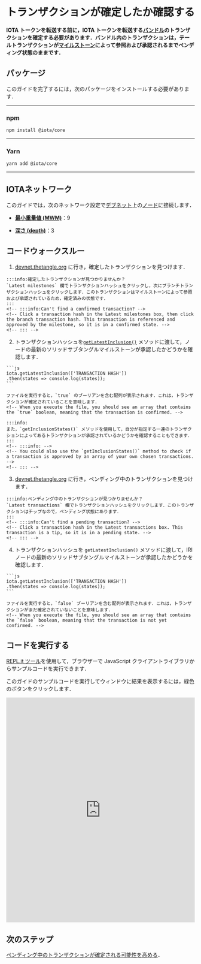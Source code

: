 # トランザクションが確定したか確認する
<!-- # Check if a transaction is confirmed -->

**IOTA トークンを転送する前に，IOTA トークンを転送する[バンドル](root://getting-started/0.1/transactions/bundles.md)のトランザクションを確定する必要があります．バンドル内のトランザクションは，テールトランザクションが[マイルストーン](root://getting-started/0.1/network/the-coordinator.md)によって参照および承認されるまでペンディング状態のままです．**
<!-- **Before IOTA tokens can be transferred, the transactions in the [bundle](root://getting-started/0.1/transactions/bundles.md) that transfers them must be confirmed. Transactions in a bundle remain in a pending state until the tail transaction is referenced and approved by a [milestone](root://getting-started/0.1/network/the-coordinator.md).** -->

## パッケージ
<!-- ## Packages -->

このガイドを完了するには，次のパッケージをインストールする必要があります．
<!-- To complete this guide, you need to install the following package: -->

--------------------
### npm
```bash
npm install @iota/core
```
---
### Yarn
```bash
yarn add @iota/core
```
--------------------

## IOTAネットワーク
<!-- ## IOTA network -->

このガイドでは，次のネットワーク設定で[デブネット](root://getting-started/0.1/network/iota-networks.md#devnet)上の[ノード](root://getting-started/0.1/network/nodes.md)に接続します．
<!-- In this guide, we connect to a node on the [Devnet](root://getting-started/0.1/network/iota-networks.md#devnet) with the following network settings: -->

- **[最小重量値 (MWM)](root://getting-started/0.1/network/minimum-weight-magnitude.md)**：9
<!-- - **[Minimum weight magnitude](root://getting-started/0.1/network/minimum-weight-magnitude.md)**: 9 -->

- **[深さ (depth)](root://getting-started/0.1/transactions/depth.md)**：3
<!-- - **[Depth](root://getting-started/0.1/transactions/depth.md)**: 3 -->

## コードウォークスルー
<!-- ## Code walkthrough -->

1. [devnet.thetangle.org](https://devnet.thetangle.org/) に行き，確定したトランザクションを見つけます．
  <!-- 1. Go to [devnet.thetangle.org](https://devnet.thetangle.org/) and find a confirmed transaction -->

    :::info:確定したトランザクションが見つかりませんか？
    `Latest milestones` 欄でトランザクションハッシュをクリックし，次にブランチトランザクションハッシュをクリックします．このトランザクションはマイルストーンによって参照および承認されているため，確定済みの状態です．
    :::
    <!-- :::info:Can't find a confirmed transaction? -->
    <!-- Click a transaction hash in the Latest milestones box, then click the branch transaction hash. This transaction is referenced and approved by the milestone, so it is in a confirmed state. -->
    <!-- ::: -->

2. トランザクションハッシュを[`getLatestInclusion()`](https://github.com/iotaledger/iota.js/blob/next/api_reference.md#module_core.getLatestInclusion) メソッドに渡して，ノードの最新のソリッドサブタングルマイルストーンが承認したかどうかを確認します．
  <!-- 2. Pass the transaction hash to the [`getLatestInclusion()`](https://github.com/iotaledger/iota.js/blob/next/api_reference.md#module_core.getLatestInclusion) method to check if the node's latest solid subtangle milestone approves it -->

    ```js
    iota.getLatestInclusion(['TRANSACTION HASH'])
    .then(states => console.log(states));
    ```

    ファイルを実行すると，`true` のブーリアンを含む配列が表示されます．これは，トランザクションが確定されていることを意味します．
    <!-- When you execute the file, you should see an array that contains the `true` boolean, meaning that the transaction is confirmed. -->

    :::info:
    また，`getInclusionStates()` メソッドを使用して，自分が指定する一連のトランザクションによってあるトランザクションが承認されているかどうかを確認することもできます．
    :::
    <!-- :::info: -->
    <!-- You could also use the `getInclusionStates()` method to check if a transaction is approved by an array of your own chosen transactions. -->
    <!-- ::: -->

3. [devnet.thetangle.org](https://devnet.thetangle.org) に行き，ペンディング中のトランザクションを見つけます．
  <!-- 3. Go to [devnet.thetangle.org](https://devnet.thetangle.org) and find a pending transaction -->

    :::info:ペンディング中のトランザクションが見つかりませんか？
    `Latest transactions` 欄でトランザクションハッシュをクリックします．このトランザクションはチップなので，ペンディング状態にあります．
    :::
    <!-- :::info:Can't find a pending transaction? -->
    <!-- Click a transaction hash in the Latest transactions box. This transaction is a tip, so it is in a pending state. -->
    <!-- ::: -->

4. トランザクションハッシュを `getLatestInclusion()` メソッドに渡して，IRI ノードの最新のソリッドサブタングルマイルストーンが承認したかどうかを確認します．
  <!-- 4. Pass the transaction hash to the `getLatestInclusion()` method to check if the IRI node's latest solid subtangle milestone approves it -->

    ```js
    iota.getLatestInclusion(['TRANSACTION HASH'])
    .then(states => console.log(states));
    ```

    ファイルを実行すると，`false` ブーリアンを含む配列が表示されます．これは，トランザクションがまだ確定されていないことを意味します．
    <!-- When you execute the file, you should see an array that contains the `false` boolean, meaning that the transaction is not yet confirmed. -->

## コードを実行する
<!-- ## Run the code -->

[REPL.it ツール](https://repl.it)を使用して，ブラウザーで JavaScript クライアントライブラリからサンプルコードを実行できます．
<!-- We use the [REPL.it tool](https://repl.it) to allow you to run sample code from the JavaScript client library in the browser. -->

このガイドのサンプルコードを実行してウィンドウに結果を表示するには，緑色のボタンをクリックします．
<!-- Click the green button to run the sample code in this guide and see the results in the window. -->

<iframe height="600px" width="100%" src="https://repl.it/@jake91/Check-transaction-confirmation?lite=true" scrolling="no" frameborder="no" allowtransparency="true" allowfullscreen="true" sandbox="allow-forms allow-pointer-lock allow-popups allow-same-origin allow-scripts allow-modals"></iframe>

## 次のステップ
<!-- ## Next steps -->

[ペンディング中のトランザクションが確定される可能性を高める](../js/confirm-pending-bundle.md)．
<!-- [Increase the likelihood of a pending transaction being confirmed](../js/confirm-pending-bundle.md) -->

